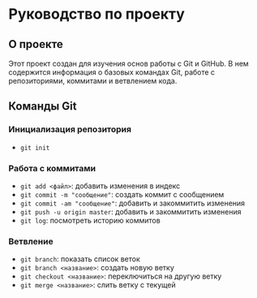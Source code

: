 # Руководство по проекту

## О проекте
Этот проект создан для изучения основ работы с Git и GitHub. В нем содержится информация о базовых командах Git, работе с репозиториями, коммитами и ветвлением кода.

## Команды Git

### Инициализация репозитория
- `git init`

### Работа с коммитами
- `git add <файл>`: добавить изменения в индекс
- `git commit -m "сообщение"`: создать коммит с сообщением
- `git commit -am "сообщение"`: добавить и закоммитить изменения
- `git push -u origin master`: добавить и закоммитить изменения
- `git log`: посмотреть историю коммитов

### Ветвление
- `git branch`: показать список веток
- `git branch <название>`: создать новую ветку
- `git checkout <название>`: переключиться на другую ветку
- `git merge <название>`: слить ветку с текущей

